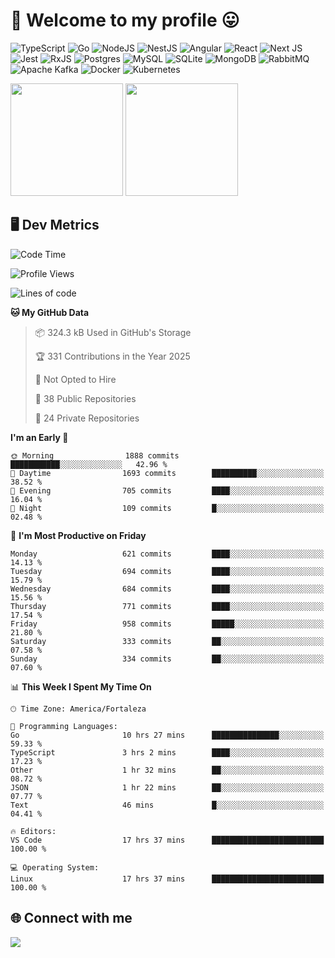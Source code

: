# 🎉 Welcome to my profile 😛

![TypeScript](https://img.shields.io/badge/typescript-%23007ACC.svg?style=for-the-badge&logo=typescript&logoColor=white)
![Go](https://img.shields.io/badge/go-%2300ADD8.svg?style=for-the-badge&logo=go&logoColor=white)
![NodeJS](https://img.shields.io/badge/node.js-6DA55F?style=for-the-badge&logo=node.js&logoColor=white)
![NestJS](https://img.shields.io/badge/nestjs-%23E0234E.svg?style=for-the-badge&logo=nestjs&logoColor=white)
![Angular](https://img.shields.io/badge/angular-%23DD0031.svg?style=for-the-badge&logo=angular&logoColor=white)
![React](https://img.shields.io/badge/react-%2320232a.svg?style=for-the-badge&logo=react&logoColor=%2361DAFB)
![Next JS](https://img.shields.io/badge/Next-black?style=for-the-badge&logo=next.js&logoColor=white)
![Jest](https://img.shields.io/badge/-jest-%23C21325?style=for-the-badge&logo=jest&logoColor=white)
![RxJS](https://img.shields.io/badge/rxjs-%23B7178C.svg?style=for-the-badge&logo=reactivex&logoColor=white)
![Postgres](https://img.shields.io/badge/postgres-%23316192.svg?style=for-the-badge&logo=postgresql&logoColor=white)
![MySQL](https://img.shields.io/badge/mysql-4479A1.svg?style=for-the-badge&logo=mysql&logoColor=white)
![SQLite](https://img.shields.io/badge/sqlite-%2307405e.svg?style=for-the-badge&logo=sqlite&logoColor=white)
![MongoDB](https://img.shields.io/badge/MongoDB-%234ea94b.svg?style=for-the-badge&logo=mongodb&logoColor=white)
![RabbitMQ](https://img.shields.io/badge/Rabbitmq-FF6600?style=for-the-badge&logo=rabbitmq&logoColor=white)
![Apache Kafka](https://img.shields.io/badge/Apache%20Kafka-000?style=for-the-badge&logo=apachekafka)
![Docker](https://img.shields.io/badge/docker-%230db7ed.svg?style=for-the-badge&logo=docker&logoColor=white)
![Kubernetes](https://img.shields.io/badge/kubernetes-%23326ce5.svg?style=for-the-badge&logo=kubernetes&logoColor=white)

<div>
  <img height="180em" src="https://github-readme-stats.vercel.app/api?username=vinicius-guedes-santos&include_all_commits=true&count_private=true&theme=github_dark"/>
  <img height="180em" src="https://github-readme-stats.vercel.app/api/top-langs/?username=vinicius-guedes-santos&langs_count=6&layout=compact&include_all_commits=true&count_private=true&theme=github_dark"/>
</div>

## 🖥️ Dev Metrics

<!--START_SECTION:waka-->
![Code Time](http://img.shields.io/badge/Code%20Time-2%2C719%20hrs%2041%20mins-blue)

![Profile Views](http://img.shields.io/badge/Profile%20Views-0-blue)

![Lines of code](https://img.shields.io/badge/From%20Hello%20World%20I%27ve%20Written-5.7%20million%20lines%20of%20code-blue)

**🐱 My GitHub Data** 

> 📦 324.3 kB Used in GitHub's Storage 
 > 
> 🏆 331 Contributions in the Year 2025
 > 
> 🚫 Not Opted to Hire
 > 
> 📜 38 Public Repositories 
 > 
> 🔑 24 Private Repositories 
 > 
**I'm an Early 🐤** 

```text
🌞 Morning                1888 commits        ███████████░░░░░░░░░░░░░░   42.96 % 
🌆 Daytime                1693 commits        ██████████░░░░░░░░░░░░░░░   38.52 % 
🌃 Evening                705 commits         ████░░░░░░░░░░░░░░░░░░░░░   16.04 % 
🌙 Night                  109 commits         █░░░░░░░░░░░░░░░░░░░░░░░░   02.48 % 
```
📅 **I'm Most Productive on Friday** 

```text
Monday                   621 commits         ████░░░░░░░░░░░░░░░░░░░░░   14.13 % 
Tuesday                  694 commits         ████░░░░░░░░░░░░░░░░░░░░░   15.79 % 
Wednesday                684 commits         ████░░░░░░░░░░░░░░░░░░░░░   15.56 % 
Thursday                 771 commits         ████░░░░░░░░░░░░░░░░░░░░░   17.54 % 
Friday                   958 commits         █████░░░░░░░░░░░░░░░░░░░░   21.80 % 
Saturday                 333 commits         ██░░░░░░░░░░░░░░░░░░░░░░░   07.58 % 
Sunday                   334 commits         ██░░░░░░░░░░░░░░░░░░░░░░░   07.60 % 
```


📊 **This Week I Spent My Time On** 

```text
🕑︎ Time Zone: America/Fortaleza

💬 Programming Languages: 
Go                       10 hrs 27 mins      ███████████████░░░░░░░░░░   59.33 % 
TypeScript               3 hrs 2 mins        ████░░░░░░░░░░░░░░░░░░░░░   17.23 % 
Other                    1 hr 32 mins        ██░░░░░░░░░░░░░░░░░░░░░░░   08.72 % 
JSON                     1 hr 22 mins        ██░░░░░░░░░░░░░░░░░░░░░░░   07.77 % 
Text                     46 mins             █░░░░░░░░░░░░░░░░░░░░░░░░   04.41 % 

🔥 Editors: 
VS Code                  17 hrs 37 mins      █████████████████████████   100.00 % 

💻 Operating System: 
Linux                    17 hrs 37 mins      █████████████████████████   100.00 % 
```


<!--END_SECTION:waka-->

## 🌐 Connect with me

<a href="https://www.linkedin.com/in/vinicius-guedes-b817aa223/"><img src="https://img.shields.io/badge/LinkedIn-0077B5?style=for-the-badge&logo=linkedin&logoColor=white"/></a>

